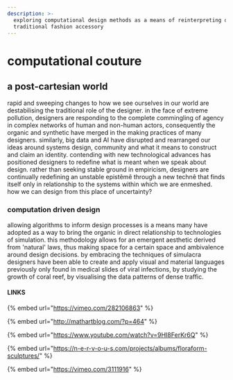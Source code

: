 ```yaml
---
description: >-
  exploring computational design methods as a means of reinterpreting of a
  traditional fashion accessory
---
```


# computational couture

## a post-cartesian world

rapid and sweeping changes to how we see ourselves in our world are destabilising the traditional role of the designer. in the face of extreme pollution, designers are responding to the complete commingling of agency in complex networks of human and non-human actors, consequently the organic and synthetic have merged in the making practices of many designers. similarly, big data and AI have disrupted and rearranged our ideas around systems design, community and what it means to construct and claim an identity. contending with new technological advances has positioned designers to redefine what is meant when we speak about design. rather than seeking  stable ground in empiricism, designers are continually redefining an unstable epistêmê through a new technê that finds itself only in relationship to the systems within which we are enmeshed. how we can design from this place of uncertainty?

### computation driven design

allowing algorithms to inform design processes is a means many have adopted as a way to bring the organic in direct relationship to technologies of simulation. this methodology allows for an emergent aesthetic derived from 'natural' laws, thus making space for a certain space and ambivalence around design decisions. by embracing the techniques of simulacra designers have been able to create and apply visual and material languages previously only found in medical slides of viral infections, by studying the growth of coral reef, by visualising the data patterns of dense traffic. 



#### LINKS

{% embed url="https://vimeo.com/282106863" %}

{% embed url="http://mathartblog.com/?p=464" %}

{% embed url="https://www.youtube.com/watch?v=9HI8FerKr6Q" %}

{% embed url="https://n-e-r-v-o-u-s.com/projects/albums/floraform-sculptures/" %}

{% embed url="https://vimeo.com/3111916" %}

